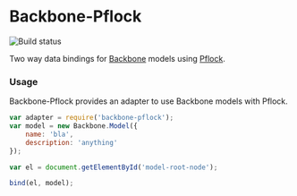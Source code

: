 # Backbone-Pflock

![Build status](https://api.travis-ci.org/manuelstofer/backbone-pflock.png)

Two way data bindings for [Backbone](http://backbonejs.org) models using [Pflock](https://github.com/manuelstofer/pflock).


### Usage

Backbone-Pflock provides an adapter to use Backbone models with Pflock.

```Javascript
var adapter = require('backbone-pflock');
var model = new Backbone.Model({
    name: 'bla',
    description: 'anything'
});

var el = document.getElementById('model-root-node');

bind(el, model);
```

